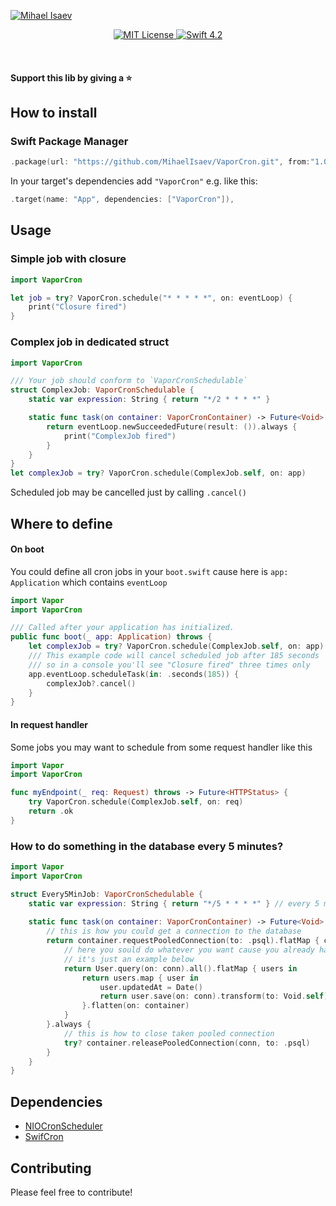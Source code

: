 [![Mihael Isaev](https://user-images.githubusercontent.com/1272610/53996790-3f346480-4153-11e9-9ca8-216680b4ab19.png)](http://mihaelisaev.com)

<p align="center">
    <a href="LICENSE">
        <img src="https://img.shields.io/badge/license-MIT-brightgreen.svg" alt="MIT License">
    </a>
    <a href="https://swift.org">
        <img src="https://img.shields.io/badge/swift-4.2-brightgreen.svg" alt="Swift 4.2">
    </a>
</p>

<br>

#### Support this lib by giving a ⭐️

## How to install

### Swift Package Manager

```swift
.package(url: "https://github.com/MihaelIsaev/VaporCron.git", from:"1.0.0")
```
In your target's dependencies add `"VaporCron"` e.g. like this:
```swift
.target(name: "App", dependencies: ["VaporCron"]),
```

## Usage

### Simple job with closure
```swift
import VaporCron

let job = try? VaporCron.schedule("* * * * *", on: eventLoop) {
    print("Closure fired")
}
```

### Complex job in dedicated struct
```swift
import VaporCron

/// Your job should conform to `VaporCronSchedulable`
struct ComplexJob: VaporCronSchedulable {
    static var expression: String { return "*/2 * * * *" }

    static func task(on container: VaporCronContainer) -> Future<Void> { // Void is not a requirement, you may return any type
        return eventLoop.newSucceededFuture(result: ()).always {
            print("ComplexJob fired")
        }
    }
}
let complexJob = try? VaporCron.schedule(ComplexJob.self, on: app)
```

Scheduled job may be cancelled just by calling `.cancel()`

## Where to define

#### On boot
You could define all cron jobs in your `boot.swift` cause here is `app: Application` which contains `eventLoop`
```swift
import Vapor
import VaporCron

/// Called after your application has initialized.
public func boot(_ app: Application) throws {
    let complexJob = try? VaporCron.schedule(ComplexJob.self, on: app)
    /// This example code will cancel scheduled job after 185 seconds
    /// so in a console you'll see "Closure fired" three times only
    app.eventLoop.scheduleTask(in: .seconds(185)) {
        complexJob?.cancel()
    }
}
```

#### In request handler
Some jobs you may want to schedule from some request handler like this
```swift
import Vapor
import VaporCron

func myEndpoint(_ req: Request) throws -> Future<HTTPStatus> {
    try VaporCron.schedule(ComplexJob.self, on: req)
    return .ok
}
```

### How to do something in the database every 5 minutes?

```swift
import Vapor
import VaporCron

struct Every5MinJob: VaporCronSchedulable {
    static var expression: String { return "*/5 * * * *" } // every 5 minutes
    
    static func task(on container: VaporCronContainer) -> Future<Void> {
        // this is how you could get a connection to the database
        return container.requestPooledConnection(to: .psql).flatMap { conn in
            // here you sould do whatever you want cause you already have a connection to database
            // it's just an example below
            return User.query(on: conn).all().flatMap { users in
                return users.map { user in
                    user.updatedAt = Date()
                    return user.save(on: conn).transform(to: Void.self)
                }.flatten(on: container)
            }
        }.always {
            // this is how to close taken pooled connection
            try? container.releasePooledConnection(conn, to: .psql)
        }
    }
}
```

## Dependencies

- [NIOCronScheduler](https://github.com/MihaelIsaev/NIOCronScheduler)
- [SwifCron](https://github.com/MihaelIsaev/SwifCron)

## Contributing

Please feel free to contribute!
